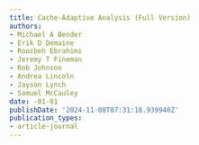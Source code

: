 ```yaml
---
title: Cache-Adaptive Analysis (Full Version)
authors:
- Michael A Bender
- Erik D Demaine
- Roozbeh Ebrahimi
- Jeremy T Fineman
- Rob Johnson
- Andrea Lincoln
- Jayson Lynch
- Samuel McCauley
date: -01-01
publishDate: '2024-11-08T07:31:18.939940Z'
publication_types:
- article-journal
---
```

